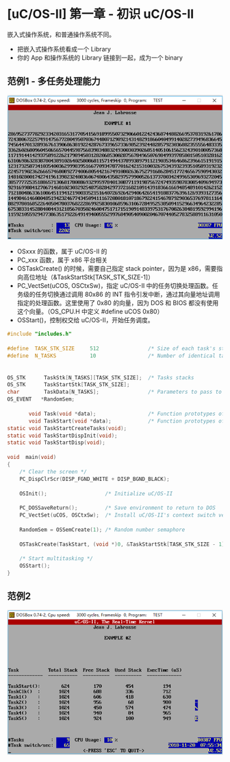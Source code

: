 # [uC/OS-II] 第一章 - 初识 uC/OS-II

嵌入式操作系统，和普通操作系统不同。

 * 把嵌入式操作系统看成一个 Library
 * 你的 App 和操作系统的 Library 链接到一起，成为一个 binary

## 范例1 - 多任务处理能力

![](2018_11_18_see_ucos2_runs_image_01.png)

 * OSxxx 的函数，属于 uC/OS-II 的
 * PC_xxx 函数，属于 x86 平台相关
 * OSTaskCreate() 的时候，需要自己指定 stack pointer，因为是 x86，需要指向高位地址（&TaskStartStk[TASK_STK_SIZE-1]）
 * PC_VectSet(uCOS, OSCtxSw)，指定 uC/OS-II 中的任务切换处理函数。任务级的任务切换通过调用 80x86 的 INT 指令引发中断，通过其向量地址调用指定的处理函数。这里使用了 0x80 的向量，因为 DOS 和 BIOS 都没有使用这个向量。（OS_CPU.H 中定义 #define uCOS 0x80）
 * OSStart()，控制权交给 uC/OS-II，开始任务调度。

```C
#include "includes.h"

#define  TASK_STK_SIZE     512                /* Size of each task's stacks (# of WORDs)   */
#define  N_TASKS           10                 /* Number of identical tasks                 */


OS_STK      TaskStk[N_TASKS][TASK_STK_SIZE];  /* Tasks stacks                              */
OS_STK      TaskStartStk[TASK_STK_SIZE];
char        TaskData[N_TASKS];                /* Parameters to pass to each task           */
OS_EVENT   *RandomSem;

       void Task(void *data);                 /* Function prototypes of tasks              */
       void TaskStart(void *data);            /* Function prototypes of Startup task       */
static void TaskStartCreateTasks(void);
static void TaskStartDispInit(void);
static void TaskStartDisp(void);

void  main(void)
{
    /* Clear the screen */
    PC_DispClrScr(DISP_FGND_WHITE + DISP_BGND_BLACK);

    OSInit();                   /* Initialize uC/OS-II                      */

    PC_DOSSaveReturn();         /* Save environment to return to DOS        */
    PC_VectSet(uCOS, OSCtxSw);  /* Install uC/OS-II's context switch vector */

    RandomSem = OSSemCreate(1); /* Random number semaphore                  */

    OSTaskCreate(TaskStart, (void *)0, &TaskStartStk[TASK_STK_SIZE - 1], 0);

    /* Start multitasking */
    OSStart();
}
```

## 范例2

![](2018_11_19_ucos2_examples_image_01.png)
